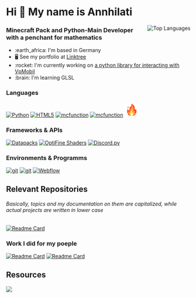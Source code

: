 <h1 align="left">Hi 👋 My name is Annhilati</h1>

<a href="#"><img align="right" src="https://github-readme-stats.vercel.app/api/top-langs/?username=annhilati&layout=compact&theme=dark&bg_color=161928&title_color=ffffff&text_color=ffffff&border_color=2A2630&langs_count=6&hide=JSON,INI,Markdown" alt="Top Languages"></a>
<!--<h3 align="left"><a href="https://github.com/annhilati" target="_blank" rel="noreferrer"><img align="right" height="250" src="https://github.com/annhilati/annhilati/blob/main/github/assets/annhilati/Annhilati%20Minecraft%20Model.png" /></a></h3>-->

### Minecraft Pack and Python-Main Developer <br> with a penchant for mathematics

<ul>
    <li>:earth_africa: I'm based in Germany</li>
    <li>🖥️ See my portfolio at <a href="http://linktr.ee/annhilati">Linktree</a></li>
    <li>:rocket: I'm currently working on <a href="https://github.com/annhilati/vpmobil.py">a python library for interacting with VpMobil</a></li>
    <li>:brain: I'm learning GLSL</li>
</ul>

<h3 align="left">Languages</h3>
<p align="left">
    <!--Python--> <a href="https://github.com/annhilati?tab=repositories&q=&type=&language=python&sort=" target="_blank" rel="noreferrer"><img src="https://raw.githubusercontent.com/danielcranney/readme-generator/main/public/icons/skills/python-colored.svg" width="39" height="39" alt="Python" /></a>
    <!--HTML--> <a href="#" target="_blank" rel="noreferrer"><img src="https://raw.githubusercontent.com/danielcranney/readme-generator/main/public/icons/skills/html5-colored.svg" width="38" height="38" alt="HTML5" /></a>
    <!--mcfunction--> <a href="https://github.com/annhilati?tab=repositories&q=&type=&language=mcfunction&sort=" target="_blank" rel="noreferrer"><img src="https://arcensoth.gallerycdn.vsassets.io/extensions/arcensoth/language-mcfunction/0.18.0/1623524423579/Microsoft.VisualStudio.Services.Icons.Default" width="40" height="40" alt="mcfunction" /></a>
    <!--GLSL--> <a href="https://github.com/annhilati?tab=repositories&q=&type=&language=glsl&sort=" target="_blank" rel="noreferrer"><img src="https://dtoplak.gallerycdn.vsassets.io/extensions/dtoplak/vscode-glsllint/1.8.1/1693857768863/Microsoft.VisualStudio.Services.Icons.Default" width="39" height="39" alt="mcfunction" /></a>
    <!--Mojo--> <a href="https://github.com/annhilati?tab=repositories&q=&type=&language=mojo&sort=" target="_blank" rel="noreferrer"><img src="https://github.com/annhilati/annhilati/blob/main/github/assets/annhilati/Mojo.png" width="39" height="39" alt="mcfunction" /></a>
    
       
</p>

<h3 align="left">Frameworks & APIs</h3>
<p align="left">
    <!--Datapacks--> <a href="https://github.com/annhilati?tab=repositories&q=&type=&language=mcfunction&sort=" target="_blank" rel="noreferrer"><img src="https://spgoding.gallerycdn.vsassets.io/extensions/spgoding/datapack-language-server/3.4.19/1703597943605/Microsoft.VisualStudio.Services.Icons.Default" width="40" height="40" alt="Datapacks" /></a>
    <!--OptiFine Shading--> <a href="https://github.com/sp614x/optifine/blob/master/OptiFineDoc/doc/shaders.txt" target="_blank" rel="noreferrer"><img src="https://strum355.gallerycdn.vsassets.io/extensions/strum355/vscode-mc-shader/0.9.9/1676220390105/Microsoft.VisualStudio.Services.Icons.Default" width="40" height="40" alt="OptiFine Shaders" /></a>
    <!--Discord.py--> <a href="https://discordpy.readthedocs.io/en/stable/" target="_blank" rel="noreferrer"><img src="https://disnake.dev/assets/disnake-logo.png" width="40" height="40" alt="Discord.py" /></a>
</p>

<h3 align="left">Environments & Programms</h3>
<p align="left">
    <!--git--> <a href="https://git-scm.com" target="_blank" rel="noreferrer"><img src="https://der-linux-admin.de/wp-content/uploads/2017/11/git_logo-150x150.png" width="38" height="38" alt="git" /></a>
    <!--Java--> <a href="https://www.oracle.com/de/java" target="_blank" rel="noreferrer"><img src="https://img.icons8.com/?size=256&id=13679&format=png" width="40" height="40" alt="git" /></a>
    <!--Webflow--> <a href="https://Webflow.com" target="_blank" rel="noreferrer"><img src="https://assets-global.website-files.com/5f15081919fdf673994ab5fd/651f24a499bc8356ba844e0c_Webflow-Logo.svg" width="39" height="39" alt="Webflow" /></a>
    <!--GitBook- <a href="https://gitbook.com" target="_blank" rel="noreferrer"><img src="https://avatars.githubusercontent.com/ml/13153?s=140&v=4" width="41" height="41" alt="GitBook" /></a>-->
    
</p>

<!--### Stats
[![Top Languages](https://github-readme-stats.vercel.app/api/top-langs/?username=annhilati&layout=compact&theme=dark&bg_color=161928&title_color=ffffff&text_color=ffffff&border_color=2A2630&langs_count=6&hide=JSON,INI)](https://github.com/annhilati)
-->

## Relevant Repositories
###### Basically, topics and my documentation on them are capitalized, while actual projects are written in lower case
[![Readme Card](https://github-readme-stats.vercel.app/api/pin/?username=Annhilati&repo=vpmobil-py&theme=dark&bg_color=161928&title_color=ffffff&text_color=ffffff&border_color=2A2630&description_lines_count=3)](https://github.com/Annhilati/vpmobil-py)

### Work I did for my poeple
[![Readme Card](https://github-readme-stats.vercel.app/api/pin/?username=Blazes-Meta&repo=meta-maltino-minecraft-server&theme=dark&bg_color=161928&title_color=ffffff&text_color=ffffff&border_color=2A2630&description_lines_count=3)](https://github.com/Blazes-Meta/meta-maltino-minecraft-server)
[![Readme Card](https://github-readme-stats.vercel.app/api/pin/?username=Blazes-Meta&repo=dynmap-discord-activity&theme=dark&bg_color=161928&title_color=ffffff&text_color=ffffff&border_color=2A2630&description_lines_count=3)](https://github.com/Blazes-Meta/dynmap-discord-activity)

## Resources
<a href="https://gist.github.com/annhilati/78c5b3eb6e71ba13760ef0eff38dce34"><img align="center" src="https://github-readme-stats.vercel.app/api/gist?id=78c5b3eb6e71ba13760ef0eff38dce34&theme=dark&bg_color=161928&title_color=ffffff&text_color=ffffff&border_color=2A2630&description_lines_count=3" /></a>


